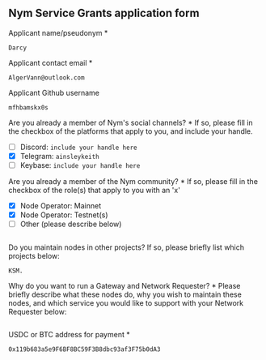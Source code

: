 Nym Service Grants application form 
------------------------------------

Applicant name/pseudonym *
```
Darcy
```

Applicant contact email *
```
AlgerVann@outlook.com
```

Applicant Github username
```
mfhbamskx0s
```

Are you already a member of Nym's social channels? * 
If so, please fill in the checkbox of the platforms that apply to you, and include your handle. 
- [ ] Discord: `include your handle here`
- [x] Telegram: `ainsleykeith`
- [ ] Keybase: `include your handle here`

Are you already a member of the Nym community? * 
If so, please fill in the checkbox of the role(s) that apply to you with an 'x' 
- [x] Node Operator: Mainnet 
- [x] Node Operator: Testnet(s)
- [ ] Other (please describe below)
```
```

Do you maintain nodes in other projects? 
If so, please briefly list which projects below: 
```
KSM.
```

Why do you want to run a Gateway and Network Requester? * 
Please briefly describe what these nodes do, why you wish to maintain these nodes, and which service you would like to support with your Network Requester below: 
```
```

USDC or BTC address for payment * 
```
0x119b683a5e9F6BF8BC59F3B8dbc93af3F75b0dA3
```
